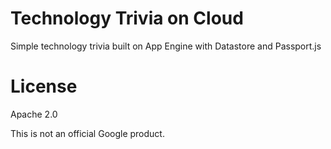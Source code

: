 # Technology Trivia on Cloud
Simple technology trivia built on App Engine with Datastore and Passport.js


# License
Apache 2.0

This is not an official Google product.
